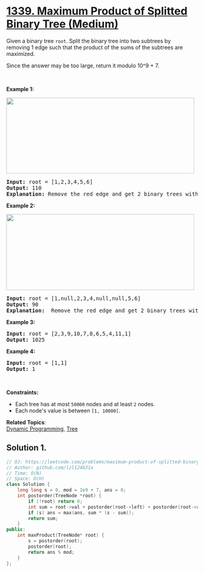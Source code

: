 # [1339. Maximum Product of Splitted Binary Tree (Medium)](https://leetcode.com/problems/maximum-product-of-splitted-binary-tree/)

<p>Given a binary tree <code>root</code>.&nbsp;Split the binary tree into two subtrees by removing&nbsp;1 edge such that the product of the sums of the subtrees are maximized.</p>

<p>Since the answer&nbsp;may be too large,&nbsp;return it modulo&nbsp;10^9 + 7.</p>

<p>&nbsp;</p>
<p><strong>Example 1:</strong></p>

<p><strong><img alt="" src="https://assets.leetcode.com/uploads/2020/01/21/sample_1_1699.png" style="width: 495px; height: 200px;"></strong></p>

<pre><strong>Input:</strong> root = [1,2,3,4,5,6]
<strong>Output:</strong> 110
<strong>Explanation:</strong> Remove the red edge and get 2 binary trees with sum 11 and 10. Their product is 110 (11*10)
</pre>

<p><strong>Example 2:</strong></p>

<p><img alt="" src="https://assets.leetcode.com/uploads/2020/01/21/sample_2_1699.png" style="width: 495px; height: 200px;"></p>

<pre><strong>Input:</strong> root = [1,null,2,3,4,null,null,5,6]
<strong>Output:</strong> 90
<strong>Explanation:</strong>  Remove the red edge and get 2 binary trees with sum 15 and 6.Their product is 90 (15*6)
</pre>

<p><strong>Example 3:</strong></p>

<pre><strong>Input:</strong> root = [2,3,9,10,7,8,6,5,4,11,1]
<strong>Output:</strong> 1025
</pre>

<p><strong>Example 4:</strong></p>

<pre><strong>Input:</strong> root = [1,1]
<strong>Output:</strong> 1
</pre>

<p>&nbsp;</p>
<p><strong>Constraints:</strong></p>

<ul>
	<li>Each tree has at most <code>50000</code> nodes and at least <code>2</code> nodes.</li>
	<li>Each node's value is between <code>[1, 10000]</code>.</li>
</ul>

**Related Topics**:  
[Dynamic Programming](https://leetcode.com/tag/dynamic-programming/), [Tree](https://leetcode.com/tag/tree/)

## Solution 1.

```cpp
// OJ: https://leetcode.com/problems/maximum-product-of-splitted-binary-tree/
// Author: github.com/lzl124631x
// Time: O(N)
// Space: O(H)
class Solution {
    long long s = 0, mod = 1e9 + 7, ans = 0;
    int postorder(TreeNode *root) {
        if (!root) return 0;
        int sum = root->val + postorder(root->left) + postorder(root->right);
        if (s) ans = max(ans, sum * (s - sum));
        return sum;
    }
public:
    int maxProduct(TreeNode* root) {
        s = postorder(root);
        postorder(root);
        return ans % mod;
    }
};
```